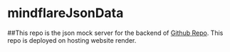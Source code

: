 # mindflareJsonData
##This repo is the json mock server for the backend of [Github Repo](https://github.com/nicholasNaing/MindFlare). This repo is deployed on hosting website render. 
